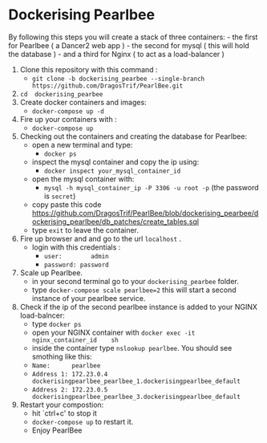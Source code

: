<h1>Dockerising Pearlbee</h1>
By following this steps you will create a stack of three containers:
- the first for  Pearlbee ( a Dancer2 web app )
- the second for mysql ( this will hold the database )
- and a third for Nginx ( to act as a load-balancer )


1. Clone this repository with this command :
   * `git clone -b dockerising_pearbee --single-branch https://github.com/DragosTrif/PearlBee.git`
2. `cd  dockerising_pearbee`
3. Create docker containers and images:
   * `docker-compose up -d`
4. Fire up your containers with :
   * `docker-compose up`
5. Checking out the containers and creating the database for Pearlbee:
    * open a new terminal and type: 
      * `docker ps`
    * inspect the mysql container and copy the ip using:
      *  `docker inspect your_mysql_container_id` 
    * open the mysql container with:
      * `mysql -h mysql_container_ip -P 3306 -u root -p` (the password is `secret`)
    * copy paste this code https://github.com/DragosTrif/PearlBee/blob/dockerising_pearbee/dockerising_pearlbee/db_patches/create_tables.sql
    * type `exit` to leave the container.     
6. Fire up browser and and go to the url `localhost` .
    * login with this credentials : 
      *    `user:        admin `
      *    `password: password `
7. Scale up Pearlbee.
	* in your second terminal go to your `dockerising_pearbee` folder.
	* type `docker-compose scale pearlbee=2` this will start a second instance of your pearlbee service.
8. Check if the ip of the second pearlbee instance is added to your NGINX load-balncer:
	* type `docker ps`
	* open your NGINX container with `docker exec -it nginx_container_id    sh`
	* inside the container type `nslookup pearlbee`. You should see smothing like this:
	 * `Name:      pearlbee`
	 * `Address 1: 172.23.0.4 dockerisingpearlbee_pearlbee_1.dockerisingpearlbee_default`
     * `Address 2: 172.23.0.5 dockerisingpearlbee_pearlbee_3.dockerisingpearlbee_default`
9. Restart your compostion:
 	* hit `ctrl+c' to stop it
 	* `docker-compose up` to restart it.
 	* Enjoy PearlBee      

     
    